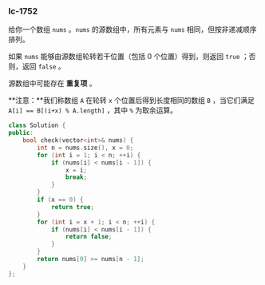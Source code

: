 ### lc-1752

给你一个数组 `nums` 。`nums` 的源数组中，所有元素与 `nums` 相同，但按非递减顺序排列。

如果 `nums` 能够由源数组轮转若干位置（包括 0 个位置）得到，则返回 `true` ；否则，返回 `false` 。

源数组中可能存在 **重复项** 。

**注意：**我们称数组 `A` 在轮转 `x` 个位置后得到长度相同的数组 `B` ，当它们满足 `A[i] == B[(i+x) % A.length]` ，其中 `%` 为取余运算。



```c++
class Solution {
public:
    bool check(vector<int>& nums) {
        int n = nums.size(), x = 0;
        for (int i = 1; i < n; ++i) {
            if (nums[i] < nums[i - 1]) {
                x = i;
                break;
            }
        }
        if (x == 0) {
            return true;
        }
        for (int i = x + 1; i < n; ++i) {
            if (nums[i] < nums[i - 1]) {
                return false;
            }
        }
        return nums[0] >= nums[n - 1];
    }
};
```

